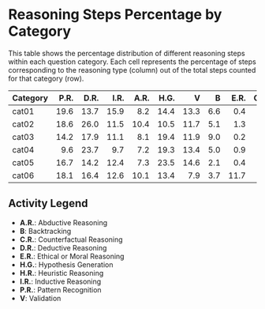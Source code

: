 # Reasoning Steps Percentage by Category

This table shows the percentage distribution of different reasoning steps within each question category.
Each cell represents the percentage of steps corresponding to the reasoning type (column) out of the total steps counted for that category (row).

| Category   |   P.R. |   D.R. |   I.R. |   A.R. |   H.G. |    V |   B |   E.R. |   C.R. |   H.R. |
|:-----------|-------:|-------:|-------:|-------:|-------:|-----:|----:|-------:|-------:|-------:|
| cat01      |   19.6 |   13.7 |   15.9 |    8.2 |   14.4 | 13.3 | 6.6 |    0.4 |    0.4 |    7.6 |
| cat02      |   18.6 |   26.0 |   11.5 |   10.4 |   10.5 | 11.7 | 5.1 |    1.3 |    1.0 |    3.9 |
| cat03      |   14.2 |   17.9 |   11.1 |    8.1 |   19.4 | 11.9 | 9.0 |    0.2 |    0.3 |    7.9 |
| cat04      |    9.6 |   23.7 |    9.7 |    7.2 |   19.3 | 13.4 | 5.0 |    0.9 |    2.3 |    8.8 |
| cat05      |   16.7 |   14.2 |   12.4 |    7.3 |   23.5 | 14.6 | 2.1 |    0.4 |    0.3 |    8.6 |
| cat06      |   18.1 |   16.4 |   12.6 |   10.1 |   13.4 |  7.9 | 3.7 |   11.7 |    1.7 |    4.4 |

## Activity Legend

* **A.R.**: Abductive Reasoning
* **B**: Backtracking
* **C.R.**: Counterfactual Reasoning
* **D.R.**: Deductive Reasoning
* **E.R.**: Ethical or Moral Reasoning
* **H.G.**: Hypothesis Generation
* **H.R.**: Heuristic Reasoning
* **I.R.**: Inductive Reasoning
* **P.R.**: Pattern Recognition
* **V**: Validation
